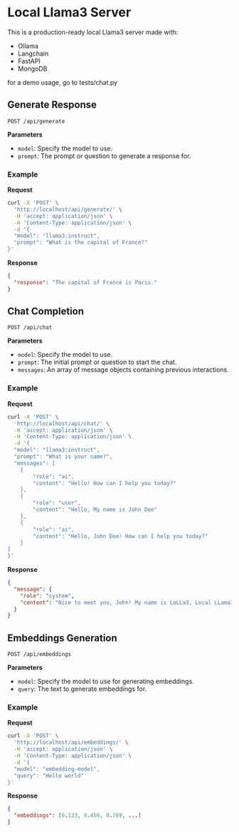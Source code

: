# Local Llama3 Server

This is a production-ready local Llama3 server made with:

* Ollama
* Langchain
* FastAPI
* MongoDB

for a demo usage, go to tests/chat.py

## Generate Response
```
POST /api/generate
```

**Parameters**
* `model`: Specify the model to use.
* `prompt`: The prompt or question to generate a response for.

### Example
**Request**
```bash
curl -X 'POST' \
  'http://localhost/api/generate/' \
  -H 'accept: application/json' \
  -H 'Content-Type: application/json' \
  -d '{
  "model": "llama3:instruct",
  "prompt": "What is the capital of France?"
}'
```

**Response**
```json
{
  "response": "The capital of France is Paris."
}
```

## Chat Completion

```
POST /api/chat
```

**Parameters**
* `model`: Specify the model to use.
* `prompt`: The initial prompt or question to start the chat.
* `messages`: An array of message objects containing previous interactions.

### Example
**Request**
```bash
curl -X 'POST' \
  'http://localhost/api/chat/' \
  -H 'accept: application/json' \
  -H 'Content-Type: application/json' \
  -d '{
  "model": "llama3:instruct",
  "prompt": "What is your name?",
  "messages": [
    {
        "role": "ai",
        "content": "Hello! How can I help you today?"
    },
    {
        "role": "user",
        "content": "Hello, My name is John Doe"
    },
    {
        "role": "ai",
        "content": "Hello, John Doe! How can I help you today?"
    }
]
}'
```

**Response**
```json
{
  "message": {
    "role": "system",
    "content": "Nice to meet you, John! My name is LoLLa3, Local LLama3 Assistant. I'm a chat assistant designed to assist and provide information on a wide range of topics. I'm here to help answer any questions or concerns you may have, so feel free to ask me anything!"
  }
}
```

## Embeddings Generation

```
POST /api/embeddings
```

**Parameters**
* `model`: Specify the model to use for generating embeddings.
* `query`: The text to generate embeddings for.

### Example
**Request**
```bash
curl -X 'POST' \
  'http://localhost/api/embeddings/' \
  -H 'accept: application/json' \
  -H 'Content-Type: application/json' \
  -d '{
  "model": "embedding-model",
  "query": "Hello world"
}'
```

**Response**
```json
{
  "embeddings": [0.123, 0.456, 0.789, ...]
}
```